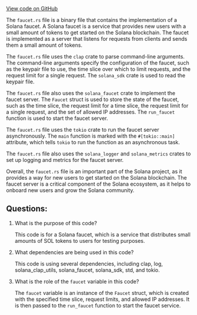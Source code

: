 [View code on GitHub](https://github.com/solana-labs/solana/blob/master/faucet/src/bin/faucet.rs)

The `faucet.rs` file is a binary file that contains the implementation of a Solana faucet. A Solana faucet is a service that provides new users with a small amount of tokens to get started on the Solana blockchain. The faucet is implemented as a server that listens for requests from clients and sends them a small amount of tokens.

The `faucet.rs` file uses the `clap` crate to parse command-line arguments. The command-line arguments specify the configuration of the faucet, such as the keypair file to use, the time slice over which to limit requests, and the request limit for a single request. The `solana_sdk` crate is used to read the keypair file.

The `faucet.rs` file also uses the `solana_faucet` crate to implement the faucet server. The `Faucet` struct is used to store the state of the faucet, such as the time slice, the request limit for a time slice, the request limit for a single request, and the set of allowed IP addresses. The `run_faucet` function is used to start the faucet server.

The `faucet.rs` file uses the `tokio` crate to run the faucet server asynchronously. The `main` function is marked with the `#[tokio::main]` attribute, which tells `tokio` to run the function as an asynchronous task.

The `faucet.rs` file also uses the `solana_logger` and `solana_metrics` crates to set up logging and metrics for the faucet server.

Overall, the `faucet.rs` file is an important part of the Solana project, as it provides a way for new users to get started on the Solana blockchain. The faucet server is a critical component of the Solana ecosystem, as it helps to onboard new users and grow the Solana community.
## Questions: 
 1. What is the purpose of this code?
    
    This code is for a Solana faucet, which is a service that distributes small amounts of SOL tokens to users for testing purposes.

2. What dependencies are being used in this code?
    
    This code is using several dependencies, including clap, log, solana_clap_utils, solana_faucet, solana_sdk, std, and tokio.

3. What is the role of the `faucet` variable in this code?
    
    The `faucet` variable is an instance of the `Faucet` struct, which is created with the specified time slice, request limits, and allowed IP addresses. It is then passed to the `run_faucet` function to start the faucet service.